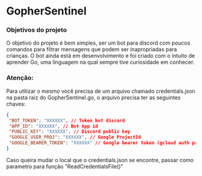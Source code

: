 # GopherSentinel

### Objetivos do projeto
O objetivo do projeto é bem simples, ser um bot para discord com poucos comandos para filtrar mensagens que podem ser inapropriadas para crianças. O bot ainda está em desenvolvimento e foi criado com o intuito de aprender Go, uma linguagem na qual sempre tive curiosidade em conhecer.  

### Atenção:
Para utilizar o mesmo você precisa de um arquivo chamado credentials.json na pasta raiz do GopherSentinel.go, o arquivo precisa ter as seguintes chaves:

```json
{
 "BOT_TOKEN": "XXXXXX", // Token bot discord
 "APP_ID": "XXXXXX", // Bot App id
 "PUBLIC_KEY": "XXXXXX", // Discord public key
 "GOOGLE_USER_PROJ": "XXXXXX", // Google ProjectId
 "GOOGLE_BEARER_TOKEN": "XXXXXX" // Google bearer token (gcloud auth print-access-token)
}
```

Caso queira mudar o local que o credentials.json se encontre, passar como parametro para função "ReadCredentialsFile()"